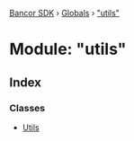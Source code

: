 [Bancor SDK](../README.md) › [Globals](../globals.md) › ["utils"](_utils_.md)

# Module: "utils"

## Index

### Classes

* [Utils](../classes/_utils_.utils.md)
